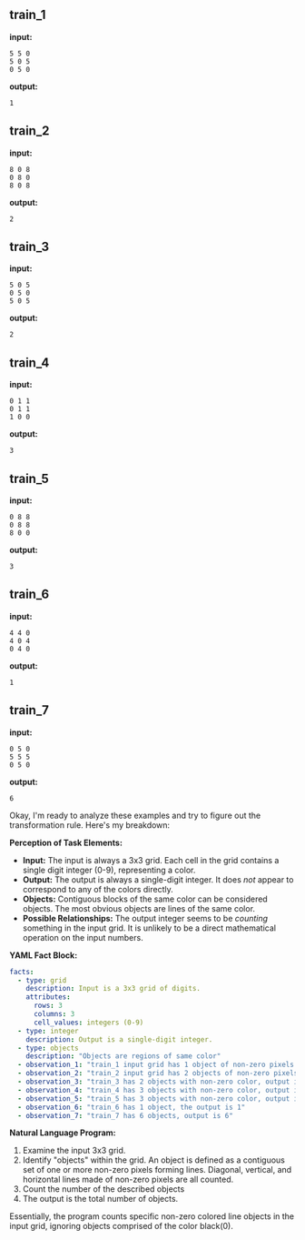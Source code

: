 
## train_1

**input:**
```
5 5 0
5 0 5
0 5 0
```


**output:**
```
1
```


## train_2

**input:**
```
8 0 8
0 8 0
8 0 8
```


**output:**
```
2
```


## train_3

**input:**
```
5 0 5
0 5 0
5 0 5
```


**output:**
```
2
```


## train_4

**input:**
```
0 1 1
0 1 1
1 0 0
```


**output:**
```
3
```


## train_5

**input:**
```
0 8 8
0 8 8
8 0 0
```


**output:**
```
3
```


## train_6

**input:**
```
4 4 0
4 0 4
0 4 0
```


**output:**
```
1
```


## train_7

**input:**
```
0 5 0
5 5 5
0 5 0
```


**output:**
```
6
```

Okay, I'm ready to analyze these examples and try to figure out the transformation rule. Here's my breakdown:

**Perception of Task Elements:**

*   **Input:** The input is always a 3x3 grid. Each cell in the grid contains a single digit integer (0-9), representing a color.
*   **Output:** The output is always a single-digit integer. It does *not* appear to correspond to any of the colors directly.
*   **Objects:** Contiguous blocks of the same color can be considered objects.  The most obvious objects are lines of the same color.
*   **Possible Relationships:** The output integer seems to be *counting* something in the input grid. It is unlikely to be a direct mathematical operation on the input numbers.

**YAML Fact Block:**


```yaml
facts:
  - type: grid
    description: Input is a 3x3 grid of digits.
    attributes:
      rows: 3
      columns: 3
      cell_values: integers (0-9)
  - type: integer
    description: Output is a single-digit integer.
  - type: objects
    description: "Objects are regions of same color"
  - observation_1: "train_1 input grid has 1 object of non-zero pixels forming a diagonal line, and the output is 1"
  - observation_2: "train_2 input grid has 2 objects of non-zero pixels forming vertical lines, and the output is 2"
  - observation_3: "train_3 has 2 objects with non-zero color, output is 2."
  - observation_4: "train_4 has 3 objects with non-zero color, output is 3"
  - observation_5: "train_5 has 3 objects with non-zero color, output is 3"
  - observation_6: "train_6 has 1 object, the output is 1"
  - observation_7: "train_7 has 6 objects, output is 6"

```


**Natural Language Program:**

1.  Examine the input 3x3 grid.
2.  Identify "objects" within the grid. An object is defined as a contiguous set of one or more non-zero pixels forming lines. Diagonal, vertical, and horizontal lines made of non-zero pixels are all counted.
3. Count the number of the described objects
4.  The output is the total number of objects.

Essentially, the program counts specific non-zero colored line objects in the input grid, ignoring objects comprised of the color black(0).

